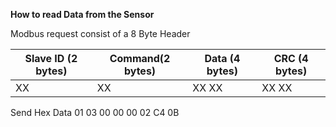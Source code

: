 **How to read Data from the Sensor** 

Modbus request consist of a 8 Byte Header 

Slave ID (2 bytes) | Command(2 bytes) | Data (4 bytes) | CRC (4 bytes)
|--------------|-------- | --------|---------
   XX    |    XX   |  XX XX  | XX XX 


Send Hex Data 01 03 00 00 00 02 C4 0B





